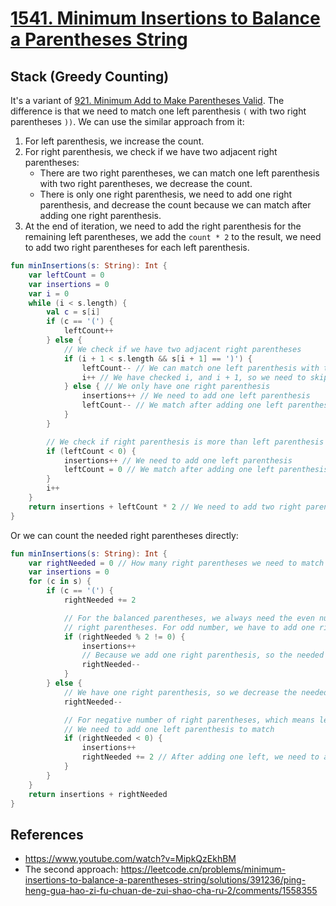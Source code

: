 # [1541. Minimum Insertions to Balance a Parentheses String](https://leetcode.com/problems/minimum-insertions-to-balance-a-parentheses-string/)

## Stack (Greedy Counting)
It's a variant of [921. Minimum Add to Make Parentheses Valid](../leetcode/921.minimum-add-to-make-parentheses-valid.md). The difference is that we need to match one left parenthesis `(` with two right parentheses `))`. We can use the similar approach from it:
1. For left parenthesis, we increase the count.
2. For right parenthesis, we check if we have two adjacent right parentheses:
    * There are two right parentheses, we can match one left parenthesis with two right parentheses, we decrease the count.
    * There is only one right parenthesis, we need to add one right parenthesis, and decrease the count because we can match after adding one right parenthesis.
3. At the end of iteration, we need to add the right parenthesis for the remaining left parentheses, we add the `count * 2` to the result, we need to add two right parentheses for each left parenthesis.

```kotlin
fun minInsertions(s: String): Int {
    var leftCount = 0
    var insertions = 0
    var i = 0
    while (i < s.length) {
        val c = s[i]
        if (c == '(') {
            leftCount++
        } else {
            // We check if we have two adjacent right parentheses
            if (i + 1 < s.length && s[i + 1] == ')') {
                leftCount-- // We can match one left parenthesis with two right parentheses
                i++ // We have checked i, and i + 1, so we need to skip i + 1
            } else { // We only have one right parenthesis
                insertions++ // We need to add one left parenthesis
                leftCount-- // We match after adding one left parenthesis
            }
        }

        // We check if right parenthesis is more than left parenthesis
        if (leftCount < 0) {
            insertions++ // We need to add one left parenthesis
            leftCount = 0 // We match after adding one left parenthesis
        }
        i++
    }
    return insertions + leftCount * 2 // We need to add two right parentheses for each left parenthesis
}
``` 

Or we can count the needed right parentheses directly:
```kotlin
fun minInsertions(s: String): Int {
    var rightNeeded = 0 // How many right parentheses we need to match
    var insertions = 0
    for (c in s) {
        if (c == '(') {
            rightNeeded += 2

            // For the balanced parentheses, we always need the even number of 
            // right parentheses. For odd number, we have to add one right parenthesis.
            if (rightNeeded % 2 != 0) {
                insertions++
                // Because we add one right parenthesis, so the needed right parentheses - 1
                rightNeeded-- 
            }
        } else {
            // We have one right parenthesis, so we decrease the needed right parentheses
            rightNeeded--

            // For negative number of right parentheses, which means left > right
            // We need to add one left parenthesis to match
            if (rightNeeded < 0) {
                insertions++
                rightNeeded += 2 // After adding one left, we need to add two right parentheses to match.
            }
        }
    }
    return insertions + rightNeeded
}
```

## References
* https://www.youtube.com/watch?v=MipkQzEkhBM
* The second approach: https://leetcode.cn/problems/minimum-insertions-to-balance-a-parentheses-string/solutions/391236/ping-heng-gua-hao-zi-fu-chuan-de-zui-shao-cha-ru-2/comments/1558355
